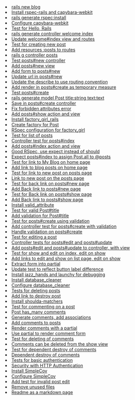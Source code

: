 <li><a href='rails-new-blog.html'>rails new blog</a></li><li><a href='install-rspec-rails-and-capybara-webkit.html'>Install rspec-rails and capybara-webkit</a></li><li><a href='rails-generate-rspecinstall.html'>rails generate rspec:install</a></li><li><a href='configure-capybara-webkit.html'>Configure capybara-webkit</a></li><li><a href='test-for-hello-rails.html'>Test for Hello, Rails</a></li><li><a href='rails-generate-controller-welcome-index.html'>rails generate controller welcome index</a></li><li><a href='update-welcomeindex-view-and-routes.html'>Update welcome#index view and routes</a></li><li><a href='test-for-creating-new-post.html'>Test for creating new post</a></li><li><a href='add-resources-posts-to-routes.html'>Add resources :posts to routes</a></li><li><a href='rails-g-controller-posts.html'>rails g controller posts</a></li><li><a href='test-postsnew-controller.html'>Test posts#new controller</a></li><li><a href='add-postsnew-view.html'>Add posts#new view</a></li><li><a href='add-form-to-postsnew.html'>Add form to posts#new</a></li><li><a href='update-url-in-postsnew.html'>Update url in posts#new</a></li><li><a href='update-the-describe-to-use-routing-convention.html'>Update the describe to use routing convention</a></li><li><a href='add-render-in-postscreate-as-temporary-measure.html'>Add render in posts#create as temporary measure</a></li><li><a href='test-postscreate.html'>Test posts#create</a></li><li><a href='rails-generate-model-post-titlestring-texttext.html'>rails generate model Post title:string text:text</a></li><li><a href='save-in-postscreate-controller.html'>Save in posts#create controller</a></li><li><a href='fix-forbidden-attributes-error.html'>Fix forbidden attributes error</a></li><li><a href='add-postsshow-action-and-view.html'>Add posts#show action and view</a></li><li><a href='install-factory-girl-rails.html'>Install factory_girl_rails</a></li><li><a href='create-factory-for-post.html'>Create factory for Post</a></li><li><a href='rspec-configuration-for-factory-girl.html'>RSpec configuration for factory_girl</a></li><li><a href='test-for-list-of-posts.html'>Test for list of posts</a></li><li><a href='controller-test-for-postsindex.html'>Controller test for posts#index</a></li><li><a href='add-postsindex-action-and-view.html'>Add posts#index action and view</a></li><li><a href='good-rspec-use-expect-instead-of-should.html'>Good RSpec, use expect instead of should</a></li><li><a href='expect-postsindex-to-assign-postall-to-posts.html'>Expect posts#index to assign Post.all to @posts</a></li><li><a href='test-for-link-to-my-blog-on-home-page.html'>Test for link to My Blog on home page</a></li><li><a href='add-link-to-blog-posts-on-home-page.html'>Add link to blog posts on home page</a></li><li><a href='test-for-link-to-new-post-on-posts-page.html'>Test for link to new post on posts page</a></li><li><a href='link-to-new-post-on-the-posts-page.html'>Link to new post on the posts page</a></li><li><a href='test-for-back-link-on-postsnew-page.html'>Test for back link on posts#new page</a></li><li><a href='add-back-link-to-postsnew-page.html'>Add Back link to posts#new page</a></li><li><a href='test-for-back-link-on-postsshow-page.html'>Test for Back link on posts#show page</a></li><li><a href='add-back-link-to-postsshow-page.html'>Add Back link to posts#show page</a></li><li><a href='install-valid-attribute.html'>Install valid_attribute</a></li><li><a href='test-for-valid-posttitle.html'>Test for valid Post#title</a></li><li><a href='add-validation-for-posttitle.html'>Add validation for Post#title</a></li><li><a href='test-for-postscreate-using-validation.html'>Test for posts#create using validation</a></li><li><a href='add-controller-test-for-postscreate-with-validation.html'>Add controller test for posts#create with validation</a></li><li><a href='handle-validation-on-postscreate.html'>Handle validation on posts#create</a></li><li><a href='test-for-editing-a-post.html'>Test for editing a post</a></li><li><a href='controller-tests-for-postsedit-and-postsupdate.html'>Controller tests for posts#edit and posts#update</a></li><li><a href='add-postsedit-and-postsupdate-to-controller-with-view.html'>Add posts#edit and posts#update to controller, with view</a></li><li><a href='test-for-show-and-edit-on-index-edit-on-show.html'>Test for show and edit on index, edit on show</a></li><li><a href='add-links-to-edit-and-show-on-list-page-edit-on-show.html'>Add links to edit and show on list page, edit on show</a></li><li><a href='extract-form-into-partial.html'>Extract form into partial</a></li><li><a href='update-test-to-reflect-button-label-difference.html'>Update test to reflect button label difference</a></li><li><a href='install-jazz-hands-and-launchy-for-debugging.html'>Install jazz_hands and launchy for debugging</a></li><li><a href='install-database-cleaner.html'>Install database_cleaner</a></li><li><a href='configure-database-cleaner.html'>Configure database_cleaner</a></li><li><a href='tests-for-deleting-posts.html'>Tests for deleting posts</a></li><li><a href='add-link-to-destroy-post.html'>Add link to destroy post</a></li><li><a href='install-shoulda-matchers.html'>Install shoulda-matchers</a></li><li><a href='test-for-commenting-on-a-post.html'>Test for commenting on a post</a></li><li><a href='post-has-many-comments.html'>Post has_many comments</a></li><li><a href='generate-comments-add-associations.html'>Generate comments, add associations</a></li><li><a href='add-comments-to-posts.html'>Add comments to posts</a></li><li><a href='render-comments-with-a-partial.html'>Render comments with a partial</a></li><li><a href='use-partial-to-render-comment-form.html'>Use partial to render comment form</a></li><li><a href='test-for-deleting-of-comments.html'>Test for deleting of comments</a></li><li><a href='comments-can-be-deleted-from-the-show-view.html'>Comments can be deleted from the show view</a></li><li><a href='test-for-dependent-destroy-of-comments.html'>Test for dependent destroy of comments</a></li><li><a href='dependent-destroy-of-comments.html'>Dependent destroy of comments</a></li><li><a href='tests-for-basic-authentication.html'>Tests for basic authentication</a></li><li><a href='security-with-http-authentication.html'>Security with HTTP Authentication</a></li><li><a href='install-simplecov.html'>Install SimpleCov</a></li><li><a href='configure-simplecov.html'>Configure SimpleCov</a></li><li><a href='add-test-for-invalid-post-edit.html'>Add test for invalid post edit</a></li><li><a href='remove-unused-files.html'>Remove unused files</a></li><li><a href='readme-as-a-markdown-page.html'>Readme as a markdown page</a></li>